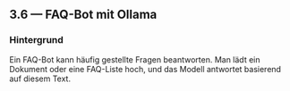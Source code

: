 ## 3.6 — FAQ-Bot mit Ollama

### Hintergrund

Ein FAQ-Bot kann häufig gestellte Fragen beantworten. Man lädt ein Dokument oder eine FAQ-Liste hoch, und das Modell antwortet basierend auf diesem Text.
